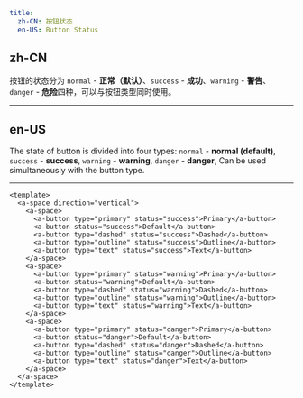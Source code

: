```yaml
title:
  zh-CN: 按钮状态
  en-US: Button Status
```

## zh-CN

按钮的状态分为 `normal` - **正常（默认）**、`success` - **成功**、`warning` - **警告**、`danger` - **危险**四种，可以与按钮类型同时使用。

---

## en-US

The state of button is divided into four types: `normal` - **normal (default)**, `success` - **success**, `warning` - **warning**, `danger` - **danger**, Can be used simultaneously with the button type.

---

```vue
<template>
  <a-space direction="vertical">
    <a-space>
      <a-button type="primary" status="success">Primary</a-button>
      <a-button status="success">Default</a-button>
      <a-button type="dashed" status="success">Dashed</a-button>
      <a-button type="outline" status="success">Outline</a-button>
      <a-button type="text" status="success">Text</a-button>
    </a-space>
    <a-space>
      <a-button type="primary" status="warning">Primary</a-button>
      <a-button status="warning">Default</a-button>
      <a-button type="dashed" status="warning">Dashed</a-button>
      <a-button type="outline" status="warning">Outline</a-button>
      <a-button type="text" status="warning">Text</a-button>
    </a-space>
    <a-space>
      <a-button type="primary" status="danger">Primary</a-button>
      <a-button status="danger">Default</a-button>
      <a-button type="dashed" status="danger">Dashed</a-button>
      <a-button type="outline" status="danger">Outline</a-button>
      <a-button type="text" status="danger">Text</a-button>
    </a-space>
  </a-space>
</template>
```
